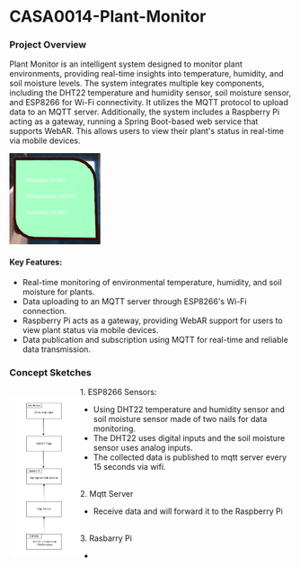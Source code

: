 # CASA0014-Plant-Monitor

### Project Overview

Plant Monitor is an intelligent system designed to monitor plant environments, providing real-time insights into temperature, humidity, and soil moisture levels. The system integrates multiple key components, including the DHT22 temperature and humidity sensor, soil moisture sensor, and ESP8266 for Wi-Fi connectivity. It utilizes the MQTT protocol to upload data to an MQTT server. Additionally, the system includes a Raspberry Pi acting as a gateway, running a Spring Boot-based web service that supports WebAR. This allows users to view their plant's status in real-time via mobile devices.



<img src="diagrams/captured.PNG" alt="rendering" style="zoom:25%;" />



#### Key Features:

- Real-time monitoring of environmental temperature, humidity, and soil moisture for plants.
- Data uploading to an MQTT server through ESP8266's Wi-Fi connection.
- Raspberry Pi acts as a gateway, providing WebAR support for users to view plant status via mobile devices.
- Data publication and subscription using MQTT for real-time and reliable data transmission.



### Concept Sketches

<div style="display: flex; align-items: center">
    <div class="column" style="float:left;width:25%">
		<img src="diagrams/diagram.PNG" alt="diagram" />
    </div>
    <div class="column" style="float:right; width:75%">
        1. ESP8266 Sensors:
		<br>
        <ul>
            <li>Using DHT22 temperature and humidity sensor and soil moisture sensor made of two nails for data monitoring.</li>
            <li>The DHT22 uses digital inputs and the soil moisture sensor uses analog inputs.</li>
            <li>The collected data is published to mqtt server every 15 seconds via wifi.</li>
        </ul>
        <br>
        2. Mqtt Server
       	<br>
        <ul>
            <li>Receive data and will forward it to the Raspberry Pi</li>
        </ul>
        <br>
        3. Rasbarry Pi
        <br>
        <ul>
            <li></li>
        </ul>
</div>

